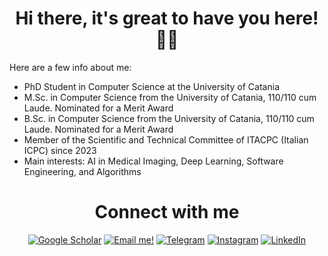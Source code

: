 <h1 align="center">Hi there, it's great to have you here! 👋🏼<br/> </h1> 

Here are a few info about me: 
* PhD Student in Computer Science at the University of Catania
* M.Sc. in Computer Science from the University of Catania, 110/110 cum Laude. Nominated for a Merit Award
* B.Sc. in Computer Science from the University of Catania, 110/110 cum Laude. Nominated for a Merit Award
* Member of the Scientific and Technical Committee of ITACPC (Italian ICPC) since 2023
* Main interests: AI in Medical Imaging, Deep Learning, Software Engineering, and Algorithms

<h1 align="center">Connect with me<br/> </h1> 
<p align="center">
    <a href="https://scholar.google.com/citations?user=VNQ6auUAAAAJ" target="__blank"><img alt="Google Scholar"
         src="https://img.shields.io/badge/Google%20Scholar-4285F4?style=for-the-badge&logo=google-scholar&logoColor=white" /></a>
    <a href="mailto:scardace.antonio@gmail.com" target="__blank"><img alt="Email me!"
            src="https://img.shields.io/badge/Gmail-D14836?style=for-the-badge&logo=gmail&logoColor=white" /></a>
    <a href="https://t.me/antonioscardace" target="__blank"><img alt="Telegram"
            src="https://img.shields.io/badge/Telegram-2CA5E0?style=for-the-badge&logo=telegram&logoColor=white" /></a>
    <a href="https://www.instagram.com/antonioscardace__/" target="__blank"><img alt="Instagram"
            src="https://img.shields.io/badge/Instagram-E4405F?style=for-the-badge&logo=instagram&logoColor=white" /></a>
    <a href="https://www.linkedin.com/in/antonio-scardace/" target="__blank"><img alt="LinkedIn"
            src="https://img.shields.io/badge/LinkedIn-0077B5?style=for-the-badge&logo=linkedin&logoColor=white" /></a>
</p>

